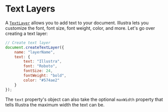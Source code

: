 # Text Layers

A [`TextLayer`](https://illustra.apixel.me/docs/classes/TextLayer) allows you to add text to your document. Illustra lets you customize the font, font size, font weight, color, and more. Let's go over creating a text layer:

```js
// Create text layer
document.createTextLayer({
    name: "layerName",
    text: {
        text: "Illustra",
        font: "Roboto",
        fontSize: 24,
        fontWeight: "bold",
        color: "#574ae2"
    }
});
```

The `text` property's object can also take the optional `maxWidth` property that tells Illustra the maximum width the text can be.